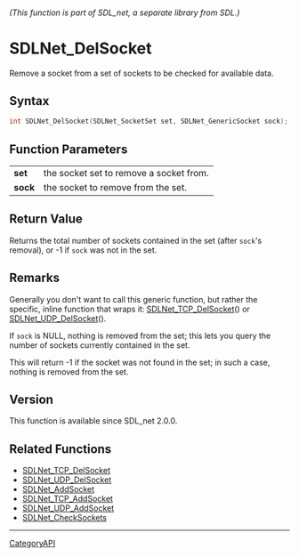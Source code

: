 ###### (This function is part of SDL_net, a separate library from SDL.)
# SDLNet_DelSocket

Remove a socket from a set of sockets to be checked for available data.

## Syntax

```c
int SDLNet_DelSocket(SDLNet_SocketSet set, SDLNet_GenericSocket sock);

```

## Function Parameters

|              |                                         |
| ------------ | --------------------------------------- |
| **set**      | the socket set to remove a socket from. |
| **sock**     | the socket to remove from the set.      |

## Return Value

Returns the total number of sockets contained in the set (after `sock`'s
removal), or -1 if `sock` was not in the set.

## Remarks

Generally you don't want to call this generic function, but rather the
specific, inline function that wraps it:
[SDLNet_TCP_DelSocket](SDLNet_TCP_DelSocket.md)() or
[SDLNet_UDP_DelSocket](SDLNet_UDP_DelSocket.md)().

If `sock` is NULL, nothing is removed from the set; this lets you query the
number of sockets currently contained in the set.

This will return -1 if the socket was not found in the set; in such a case,
nothing is removed from the set.

## Version

This function is available since SDL_net 2.0.0.

## Related Functions

* [SDLNet_TCP_DelSocket](SDLNet_TCP_DelSocket.md)
* [SDLNet_UDP_DelSocket](SDLNet_UDP_DelSocket.md)
* [SDLNet_AddSocket](SDLNet_AddSocket.md)
* [SDLNet_TCP_AddSocket](SDLNet_TCP_AddSocket.md)
* [SDLNet_UDP_AddSocket](SDLNet_UDP_AddSocket.md)
* [SDLNet_CheckSockets](SDLNet_CheckSockets.md)

----
[CategoryAPI](CategoryAPI.md)
